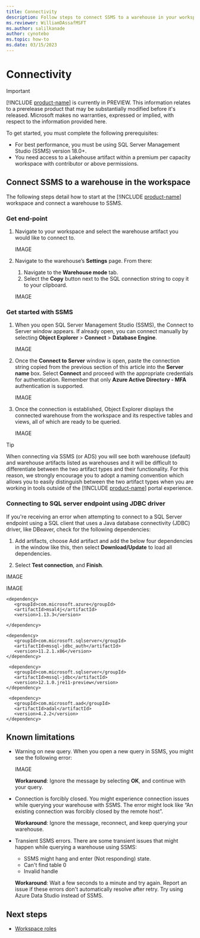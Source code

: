 ```yaml
---
title: Connectivity
description: Follow steps to connect SSMS to a warehouse in your workspace.
ms.reviewer: WilliamDAssafMSFT
ms.author: salilkanade
author: cynotebo
ms.topic: how-to
ms.date: 03/15/2023
---
```


# Connectivity

> [!IMPORTANT]
> [!INCLUDE [product-name](../includes/product-name.md)] is currently in PREVIEW. This information relates to a prerelease product that may be substantially modified before it's released. Microsoft makes no warranties, expressed or implied, with respect to the information provided here.

To get started, you must complete the following prerequisites:

- For best performance, you must be using SQL Server Management Studio (SSMS) version 18.0+.
- You need access to a Lakehouse artifact within a premium per capacity workspace with contributor or above permissions.

## Connect SSMS to a warehouse in the workspace

The following steps detail how to start at the [!INCLUDE [product-name](../includes/product-name.md)] workspace and connect a warehouse to SSMS.

### Get end-point

1. Navigate to your workspace and select the warehouse artifact you would like to connect to.

   IMAGE

1. Navigate to the warehouse’s **Settings** page. From there:
   1. Navigate to the **Warehouse mode** tab.
   1. Select the **Copy** button next to the SQL connection string to copy it to your clipboard.

   IMAGE

### Get started with SSMS

1. When you open SQL Server Management Studio (SSMS), the Connect to Server window appears. If already open, you can connect manually by selecting **Object Explorer** > **Connect** > **Database Engine**.

   IMAGE

1. Once the **Connect to Server** window is open, paste the connection string copied from the previous section of this article into the **Server name** box. Select **Connect** and proceed with the appropriate credentials for authentication. Remember that only **Azure Active Directory - MFA** authentication is supported.

   IMAGE

1. Once the connection is established, Object Explorer displays the connected warehouse from the workspace and its respective tables and views, all of which are ready to be queried.

   IMAGE

> [!TIP]
> When connecting via SSMS (or ADS) you will see both warehouse (default) and warehouse artifacts listed as warehouses and it will be difficult to differentiate between the two artifact types and their functionality. For this reason, we strongly encourage you to adopt a naming convention which allows you to easily distinguish between the two artifact types when you are working in tools outside of the [!INCLUDE [product-name](../includes/product-name.md)] portal experience.

### Connecting to SQL server endpoint using JDBC driver

If you're receiving an error when attempting to connect to a SQL Server endpoint using a SQL client that uses a Java database connectivity (JDBC) driver, like DBeaver, check for the following dependencies:

1. Add artifacts, choose Add artifact and add the below four dependencies in the window like this, then select **Download/Update** to load all dependencies.

1. Select **Test connection**, and **Finish**.

IMAGE

IMAGE

```
<dependency>
   <groupId>com.microsoft.azure</groupId>
   <artifactId>msal4j</artifactId>
   <version>1.13.3</version>

</dependency>

<dependency>
   <groupId>com.microsoft.sqlserver</groupId>
   <artifactId>mssql-jdbc_auth</artifactId>
   <version>11.2.1.x86</version>
</dependency>

 <dependency>
   <groupId>com.microsoft.sqlserver</groupId>
   <artifactId>mssql-jdbc</artifactId>
   <version>12.1.0.jre11-preview</version>
</dependency>

 <dependency>
   <groupId>com.microsoft.aad</groupId>
   <artifactId>adal</artifactId>
   <version>4.2.2</version>
</dependency>
```

## Known limitations

- Warning on new query. When you open a new query in SSMS, you might see the following error:

   IMAGE

   **Workaround**: Ignore the message by selecting **OK**, and continue with your query.

- Connection is forcibly closed. You might experience connection issues while querying your warehouse with SSMS. The error might look like “An existing connection was forcibly closed by the remote host”.

   **Workaround**: Ignore the message, reconnect, and keep querying your warehouse.

- Transient SSMS errors. There are some transient issues that might happen while querying a warehouse using SSMS:

  - SSMS might hang and enter (Not responding) state.
  - Can't find table 0
  - Invalid handle

   **Workaround**: Wait a few seconds to a minute and try again. Report an issue if these errors don't automatically resolve after retry. Try using Azure Data Studio instead of SSMS.

## Next steps

- [Workspace roles](workspace-roles.md)
